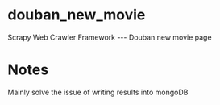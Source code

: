 # douban_new_movie
Scrapy Web Crawler Framework --- Douban new movie page

# Notes
Mainly solve the issue of writing results into mongoDB
